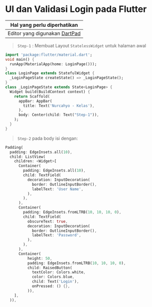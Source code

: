 # UI dan Validasi Login pada Flutter

Hal yang perlu diperhatikan |
------------ |
Editor yang digunakan [DartPad](http://dartpad.dartlang.org) |

> `Step-1` : Membuat Layout `StatelessWidget` untuk halaman awal
```dart
import 'package:flutter/material.dart';
void main() {
  runApp(MaterialApp(home: LoginPage()));
}
class LoginPage extends StatefulWidget {
  _LoginPageState createState() => _LoginPageState();
}
class _LoginPageState extends State<LoginPage> {
  Widget build(BuildContext context) {
    return Scaffold(
      appBar: AppBar(
        title: Text('Nurcahyo - Kelas'),
      ),
      body: Center(child: Text("Step-1")),
    );
  }
}
```

> `Step-2` pada body isi dengan:
```dart
Padding(
  padding: EdgeInsets.all(10),
  child: ListView(
    children: <Widget>[
      Container(
        padding: EdgeInsets.all(10),
        child: TextField(
          decoration: InputDecoration(
            border: OutlineInputBorder(),
            labelText: 'User Name',
          ),
        ),
      ),
      Container(
        padding: EdgeInsets.fromLTRB(10, 10, 10, 0),
        child: TextField(
          obscureText: true,
          decoration: InputDecoration(
            border: OutlineInputBorder(),
            labelText: 'Password',
          ),
        ),
      ),
      Container(
          height: 50,
          padding: EdgeInsets.fromLTRB(10, 10, 10, 0),
          child: RaisedButton(
            textColor: Colors.white,
            color: Colors.blue,
            child: Text('Login'),
            onPressed: () {},
          )),
    ],
  )),
```

